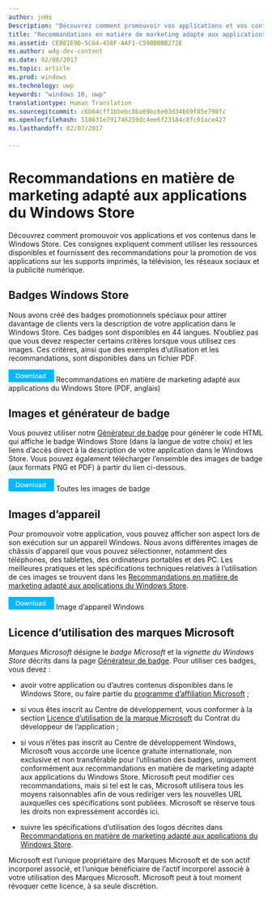 ```yaml
---
author: jnHs
Description: "Découvrez comment promouvoir vos applications et vos contenus dans le Windows Store. Ces consignes expliquent comment utiliser les ressources disponibles et fournissent des recommandations pour la promotion de vos applications sur les supports imprimés, la télévision, les réseaux sociaux et la publicité numérique."
title: "Recommandations en matière de marketing adapté aux applications du Windows Store"
ms.assetid: CEB81E9D-5C64-458F-AAF1-C59BBBBB272E
ms.author: wdg-dev-content
ms.date: 02/08/2017
ms.topic: article
ms.prod: windows
ms.technology: uwp
keywords: "windows 10, uwp"
translationtype: Human Translation
ms.sourcegitcommit: c6b64cff1bbebc8ba69bc6e03d34b69f85e798fc
ms.openlocfilehash: 518631e791746259dc4ee6f23184c8fc01ace427
ms.lasthandoff: 02/07/2017

---
```


# <a name="windows-store-app-marketing-guidelines"></a>Recommandations en matière de marketing adapté aux applications du Windows Store

Découvrez comment promouvoir vos applications et vos contenus dans le Windows Store. Ces consignes expliquent comment utiliser les ressources disponibles et fournissent des recommandations pour la promotion de vos applications sur les supports imprimés, la télévision, les réseaux sociaux et la publicité numérique.

## <a name="store-badges"></a>Badges Windows Store

Nous avons créé des badges promotionnels spéciaux pour attirer davantage de clients vers la description de votre application dans le Windows Store. Ces badges sont disponibles en 44 langues. N’oubliez pas que vous devez respecter certains critères lorsque vous utilisez ces images. Ces critères, ainsi que des exemples d’utilisation et les recommandations, sont disponibles dans un fichier PDF.

[![Bouton Télécharger](images/downloadbutton.png)](http://go.microsoft.com/fwlink/p/?LinkId=529769) Recommandations en matière de marketing adapté aux applications du Windows Store (PDF, anglais)

## <a name="badge-generator-and-images"></a>Images et générateur de badge

Vous pouvez utiliser notre [Générateur de badge](http://go.microsoft.com/fwlink/p/?LinkID=534236) pour générer le code HTML qui affiche le badge Windows Store (dans la langue de votre choix) et les liens d’accès direct à la description de votre application dans le Windows Store. Vous pouvez également télécharger l’ensemble des images de badge (aux formats PNG et PDF) à partir du lien ci-dessous.

[![Bouton Télécharger](images/downloadbutton.png)](http://go.microsoft.com/fwlink/p/?LinkId=529771) Toutes les images de badge

## <a name="device-images"></a>Images d’appareil

Pour promouvoir votre application, vous pouvez afficher son aspect lors de son exécution sur un appareil Windows. Nous avons différentes images de châssis d'appareil que vous pouvez sélectionner, notamment des téléphones, des tablettes, des ordinateurs portables et des PC. Les meilleures pratiques et les spécifications techniques relatives à l’utilisation de ces images se trouvent dans les [Recommandations en matière de marketing adapté aux applications du Windows Store](http://go.microsoft.com/fwlink/p/?LinkId=529769).

[![Bouton Télécharger](images/downloadbutton.png)](https://go.microsoft.com/fwlink/p/?LinkId=533057) Image d’appareil Windows

## <a name="license-to-microsoft-marks"></a>Licence d’utilisation des marques Microsoft

*Marques Microsoft* désigne le *badge Microsoft* et la *vignette du Windows Store* décrits dans la page [Générateur de badge](http://go.microsoft.com/fwlink/p/?LinkID=534236). Pour utiliser ces badges, vous devez :

-   avoir votre application ou d’autres contenus disponibles dans le Windows Store, ou faire partie du [programme d’affiliation Microsoft](http://go.microsoft.com/fwlink/p/?LinkId=624463) ;

-   si vous êtes inscrit au Centre de développement, vous conformer à la section [Licence d’utilisation de la marque Microsoft](https://msdn.microsoft.com/library/windows/apps/hh694058.aspx#license_to_mark) du Contrat du développeur de l’application ;

-   si vous n’êtes pas inscrit au Centre de développement Windows, Microsoft vous accorde une licence gratuite internationale, non exclusive et non transférable pour l’utilisation des badges, uniquement conformément aux recommandations en matière de marketing adapté aux applications du Windows Store. Microsoft peut modifier ces recommandations, mais si tel est le cas, Microsoft utilisera tous les moyens raisonnables afin de vous rediriger vers les nouvelles URL auxquelles ces spécifications sont publiées. Microsoft se réserve tous les droits non expressément accordés ici.

-   suivre les spécifications d’utilisation des logos décrites dans [Recommandations en matière de marketing adapté aux applications du Windows Store](http://go.microsoft.com/fwlink/p/?LinkId=529769).

Microsoft est l’unique propriétaire des Marques Microsoft et de son actif incorporel associé, et l’unique bénéficiaire de l’actif incorporel associé à votre utilisation des Marques Microsoft. Microsoft peut à tout moment révoquer cette licence, à sa seule discrétion.

 

 





